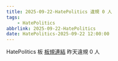 ```yaml
---
title: 2025-09-22-HatePolitics 違規 0 人
tags:
    - HatePolitics
abbrlink: 2025-09-22-HatePolitics
date: HatePolitics-2025-09-22 12:00:00
---
```

HatePolitics 板 [板規連結](https://www.ptt.cc/bbs/HatePolitics/M.1617115262.A.D60.html)
昨天違規 0 人
